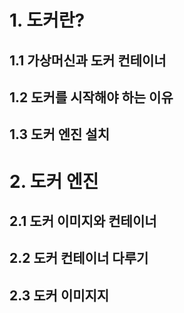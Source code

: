 # 1. 도커란?

## 1.1 가상머신과 도커 컨테이너

## 1.2 도커를 시작해야 하는 이유

## 1.3 도커 엔진 설치

# 2. 도커 엔진

## 2.1 도커 이미지와 컨테이너

## 2.2 도커 컨테이너 다루기

## 2.3 도커 이미지지